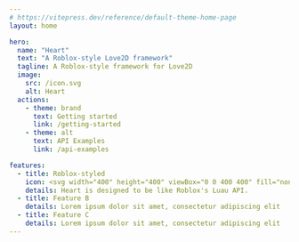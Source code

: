 ```yaml
---
# https://vitepress.dev/reference/default-theme-home-page
layout: home

hero:
  name: "Heart"
  text: "A Roblox-style Love2D framework"
  tagline: A Roblox-style framework for Love2D
  image:
    src: /icon.svg
    alt: Heart
  actions:
    - theme: brand
      text: Getting started
      link: /getting-started
    - theme: alt
      text: API Examples
      link: /api-examples

features:
  - title: Roblox-styled
    icon: <svg width="400" height="400" viewBox="0 0 400 400" fill="none" xmlns="http://www.w3.org/2000/svg"><g clip-path="url(#clip0_1002_84)"><mask id="mask0_1002_84" style="mask-type:luminance" maskUnits="userSpaceOnUse" x="66" y="66" width="267" height="267"><path d="M333 66H66V333H333V66Z" fill="white"/></mask><g mask="url(#mask0_1002_84)"><path d="M131.403 81.6068L81.6207 267.743L267.757 317.569L317.539 131.433L131.403 81.6068ZM180.571 167.08L232.505 180.996L218.589 232.93L166.611 219.014L180.571 167.08Z" fill="white"/></g></g><defs><clipPath id="clip0_1002_84"><rect width="267" height="267" fill="white" transform="translate(66 66)"/></clipPath></defs></svg>
    details: Heart is designed to be like Roblox's Luau API.
  - title: Feature B
    details: Lorem ipsum dolor sit amet, consectetur adipiscing elit
  - title: Feature C
    details: Lorem ipsum dolor sit amet, consectetur adipiscing elit
---
```


<style>

:root {
  --vp-c-brand-1: #EA316E;
  --vp-c-brand-2: #EA316E;
  --vp-c-brand-3: #EA316E;

  --vp-home-hero-name-color: transparent;
  --vp-home-hero-name-background: -webkit-linear-gradient(25deg, #EA316E 10%, #EA316E);

  --vp-home-hero-image-background-image: linear-gradient(90deg, #EA316E 50%, #EA316E 50%);
  --vp-home-hero-image-filter: blur(44px);
}

@media (min-width: 640px) {
  :root {
    --vp-home-hero-image-filter: blur(56px) opacity(38%);
  }
}

@media (min-width: 960px) {
  :root {
    --vp-home-hero-image-filter: blur(68px) opacity(46%);
  }
}

</style>